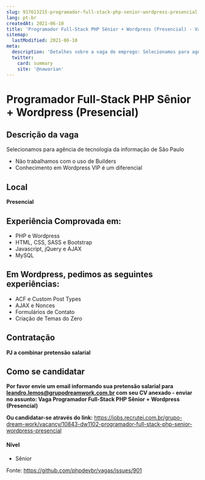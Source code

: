 ```yaml
---
slug: 917613215-programador-full-stack-php-senior-wordpress-presencial
lang: pt-br
createdAt: 2021-06-10
title: 'Programador Full-Stack PHP Sênior + Wordpress (Presencial) - Vaga de Emprego'
sitemap:
  lastModified: 2021-06-10
meta:
  description: 'Detalhes sobre a vaga de emprego: Selecionamos para agência de tecnologia da informação de São Paulo - Não trabalhamos com o uso de Builders - Conhecimento em Wordpress VIP é um diferencial'
  twitter:
    card: summary
    site: '@nawarian'
---
```


# Programador Full-Stack PHP Sênior + Wordpress (Presencial)

## Descrição da vaga

Selecionamos para agência de tecnologia da informação de São Paulo

- Não trabalhamos com o uso de Builders
- Conhecimento em Wordpress VIP é um diferencial 

## Local
**Presencial**

## Experiência Comprovada em:

- PHP e Wordpress
- HTML, CSS, SASS e Bootstrap
- Javascript, jQuery e AJAX
- MySQL

## Em Wordpress, pedimos as seguintes experiências:

- ACF e Custom Post Types
- AJAX e Nonces
- Formulários de Contato
- Criação de Temas do Zero

## Contratação

**PJ a combinar pretensão salarial**

## Como se candidatar

**Por favor envie um email informando sua pretensão salarial para leandro.lemos@grupodreamwork.com.br com seu CV anexado - enviar no assunto: Vaga Programador Full-Stack PHP Sênior + Wordpress (Presencial)**

**Ou candidatar-se através do link:** https://jobs.recrutei.com.br/grupo-dream-work/vacancy/10843-dw1102-programador-full-stack-php-senior-wordpress-presencial

#### Nível
- Sênior

Fonte: https://github.com/phpdevbr/vagas/issues/901
